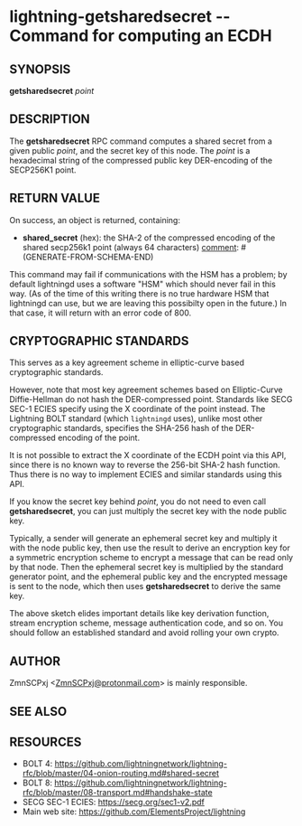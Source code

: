 lightning-getsharedsecret -- Command for computing an ECDH
==========================================================

SYNOPSIS
--------

**getsharedsecret** *point*

DESCRIPTION
-----------

The **getsharedsecret** RPC command computes a shared secret from a
given public *point*, and the secret key of this node.
The *point* is a hexadecimal string of the compressed public
key DER-encoding of the SECP256K1 point.

RETURN VALUE
------------

[comment]: # (GENERATE-FROM-SCHEMA-START)
On success, an object is returned, containing:
- **shared_secret** (hex): the SHA-2 of the compressed encoding of the shared secp256k1 point (always 64 characters)
[comment]: # (GENERATE-FROM-SCHEMA-END)

This command may fail if communications with the HSM has a
problem;
by default lightningd uses a software "HSM" which should
never fail in this way.
(As of the time of this writing there is no true hardware
HSM that lightningd can use, but we are leaving this
possibilty open in the future.)
In that case, it will return with an error code of 800.

CRYPTOGRAPHIC STANDARDS
-----------------------

This serves as a key agreement scheme in elliptic-curve based
cryptographic standards.

However, note that most key agreement schemes based on
Elliptic-Curve Diffie-Hellman do not hash the DER-compressed
point.
Standards like SECG SEC-1 ECIES specify using the X coordinate
of the point instead.
The Lightning BOLT standard (which `lightningd` uses), unlike
most other cryptographic standards, specifies the SHA-256 hash
of the DER-compressed encoding of the point.

It is not possible to extract the X coordinate of the ECDH point
via this API, since there is no known way to reverse the 256-bit
SHA-2 hash function.
Thus there is no way to implement ECIES and similar standards using
this API.

If you know the secret key behind *point*, you do not need to
even call **getsharedsecret**, you can just multiply the secret key
with the node public key.

Typically, a sender will generate an ephemeral secret key
and multiply it with the node public key,
then use the result to derive an encryption key
for a symmetric encryption scheme
to encrypt a message that can be read only by that node.
Then the ephemeral secret key is multiplied
by the standard generator point,
and the ephemeral public key and the encrypted message is
sent to the node,
which then uses **getsharedsecret** to derive the same key.

The above sketch elides important details like
key derivation function, stream encryption scheme,
message authentication code, and so on.
You should follow an established standard and avoid
rolling your own crypto.

AUTHOR
------

ZmnSCPxj <<ZmnSCPxj@protonmail.com>> is mainly responsible.

SEE ALSO
--------

RESOURCES
---------

* BOLT 4: <https://github.com/lightningnetwork/lightning-rfc/blob/master/04-onion-routing.md#shared-secret>
* BOLT 8: <https://github.com/lightningnetwork/lightning-rfc/blob/master/08-transport.md#handshake-state>
* SECG SEC-1 ECIES: <https://secg.org/sec1-v2.pdf>
* Main web site: <https://github.com/ElementsProject/lightning>


[comment]: # ( SHA256STAMP:23508d8a2af693bf5a6b4de2a3d2c4527b3fb8502fb775f06cfe84bf3a5aedbe)
